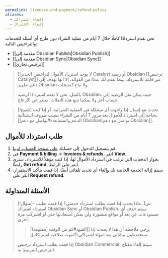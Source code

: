 ```yaml
---
permalink: licenses-and-payment/refund-policy
aliases:
  - إلغاء اشتراكي
  - إلغاء الاشتراك
---
```


نحن نقدم استردادًا كاملًا خلال 7 أيام من عملية الشراء دون طرح أي أسئلة للخدمات والتراخيص التالية:

- [[مقدمة إلى Obsidian Publish|Obsidian Publish]]
- [[مقدمة إلى Obsidian Sync|Obsidian Sync]]
- [[ترخيص تجاري]]

> [!تحذير] لا يوجد استرداد الأموال لتراخيص Catalyst أو رصيد Obsidian
> [[ترخيص Catalyst]] غير قابلة للاسترداد. بينما تقدم لك عددًا من الفوائد، إلا أنها تهدف إلى دعم تطوير Obsidian ولا تباع كمنتجات.
>
> بالمثل، نحن لا نقدم استردادًا لرصيد Obsidian، حيث يمكن نقل الرصيد إلى حساب آخر ولا يمكننا تتبع هذه النقلات. نعتذر عن الإزعاج.

> [!تلميح] تحدث مع إنسان
> إذا واجهت أي مشكلة في العملية الشرائية، أو إذا كنت بحاجة إلى استرداد للأموال بعد مرور 7 أيام من الشراء بسبب ظروف استثنائية، [[الدعم والمساعدة#تواصل مع دعم Obsidian|تواصل مع دعم Obsidian]].

## طلب استرداد للأموال

1. قم بتسجيل الدخول إلى حسابك [على صفحة الحساب لدينا](https://obsidian.md/account).
2. في **Payment & billing** → **Invoices & refunds**، انقر **View**.
3. بجوار الدفعات التي ترغب في استرداد الأموال لها، إذا كنت مؤهلاً للاسترداد، سترى رابطًا **Get refund**. انقر على الرابط.
4. سيتم إزالة الخدمة الخاصة بك وإلغاء أي تجديد تلقائي أيضًا. إذا قمت بتأكيد الاستمرار، انقر على **Request refund**.

## الأسئلة المتداولة

> [!سؤال]- س1. ماذا يحدث إذا قمت بطلب استرداد خدمتي؟
> إذا قمت بطلب استرداد اشتراك Obsidian Sync أو Obsidian Publish، سيتم حذف أي مستودعات عن بعد أو مواقع منشورة ولن يمكن استعادتها حتى لو اشتركت مرة أخرى.
>
> > [!معلومة] يرجى ملاحظة أن هذا لا يحدث إذا [[القيود#كم من الوقت ستحتفظون ببياناتي بعد انتهاء اشتراكي؟|انتهت صلاحية اشتراكك]].
>
> إذا قمت بطلب استرداد ترخيص Obsidian Commercial، سيتم إلغاء مفتاح الترخيص المرتبط به.
